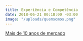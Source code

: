 ```yaml
---
title: Experiência e Competência
date: 2018-06-21 00:18:00 -03:00
image: "/uploads/quemsomos.png"
---
```


[Mais de 10 anos de mercado](sobre/)
